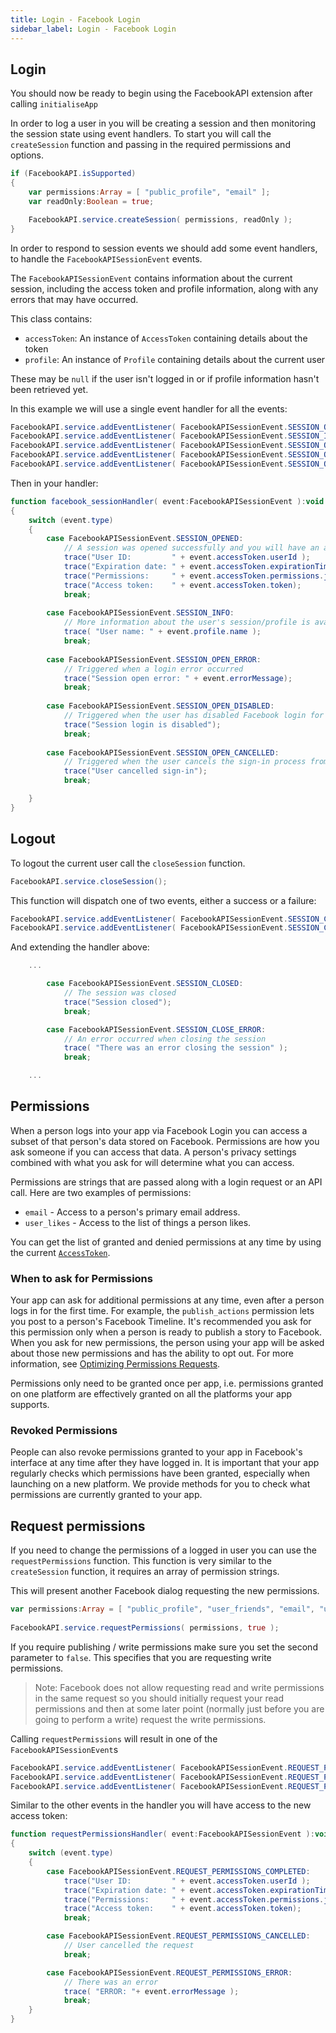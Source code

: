 ```yaml
---
title: Login - Facebook Login
sidebar_label: Login - Facebook Login
---
```


## Login 

You should now be ready to begin using the FacebookAPI extension after calling `initialiseApp`

In order to log a user in you will be creating a session and then monitoring the session state 
using event handlers. To start you will call the `createSession` function and passing 
in the required permissions and options.


```actionscript
if (FacebookAPI.isSupported)
{
	var permissions:Array = [ "public_profile", "email" ];
	var readOnly:Boolean = true;

	FacebookAPI.service.createSession( permissions, readOnly );
}
```


In order to respond to session events we should add some event handlers, to handle the 
`FacebookAPISessionEvent` events. 

The `FacebookAPISessionEvent` contains information about the current session, 
including the access token and profile information, along with any errors that 
may have occurred.

This class contains:

- `accessToken`: An instance of `AccessToken` containing details about the token
- `profile`: An instance of `Profile` containing details about the current user

These may be `null` if the user isn't logged in or if profile information hasn't been retrieved yet.


In this example we will use a single event handler for all the events:

```actionscript
FacebookAPI.service.addEventListener( FacebookAPISessionEvent.SESSION_OPENED, facebook_sessionHandler );
FacebookAPI.service.addEventListener( FacebookAPISessionEvent.SESSION_INFO, facebook_sessionHandler );  
FacebookAPI.service.addEventListener( FacebookAPISessionEvent.SESSION_OPEN_ERROR, facebook_sessionHandler );
FacebookAPI.service.addEventListener( FacebookAPISessionEvent.SESSION_OPEN_DISABLED, facebook_sessionHandler );
FacebookAPI.service.addEventListener( FacebookAPISessionEvent.SESSION_OPEN_CANCELLED, facebook_sessionHandler );
```

Then in your handler:

```actionscript
function facebook_sessionHandler( event:FacebookAPISessionEvent ):void
{
	switch (event.type)
	{
		case FacebookAPISessionEvent.SESSION_OPENED:
			// A session was opened successfully and you will have an access token
			trace("User ID:         " + event.accessToken.userId );
			trace("Expiration date: " + event.accessToken.expirationTimestamp );
			trace("Permissions:     " + event.accessToken.permissions.join(", "));
			trace("Access token:    " + event.accessToken.token);
			break;
		
		case FacebookAPISessionEvent.SESSION_INFO:
			// More information about the user's session/profile is available
			trace( "User name: " + event.profile.name );
			break;
		
		case FacebookAPISessionEvent.SESSION_OPEN_ERROR:
			// Triggered when a login error occurred
			trace("Session open error: " + event.errorMessage);
			break;
		
		case FacebookAPISessionEvent.SESSION_OPEN_DISABLED:
			// Triggered when the user has disabled Facebook login for your application in iOS settings
			trace("Session login is disabled");
			break;
		
		case FacebookAPISessionEvent.SESSION_OPEN_CANCELLED:
			// Triggered when the user cancels the sign-in process from Facebook
			trace("User cancelled sign-in");
			break;

	}
}
```


## Logout

To logout the current user call the `closeSession` function.

```actionscript
FacebookAPI.service.closeSession();
```

This function will dispatch one of two events, either a success or a failure:

```actionscript
FacebookAPI.service.addEventListener( FacebookAPISessionEvent.SESSION_CLOSED, facebook_sessionHandler );
FacebookAPI.service.addEventListener( FacebookAPISessionEvent.SESSION_CLOSE_ERROR, facebook_sessionHandler );
```

And extending the handler above:

```actionscript
	...

		case FacebookAPISessionEvent.SESSION_CLOSED:
			// The session was closed
			trace("Session closed");
			break;

		case FacebookAPISessionEvent.SESSION_CLOSE_ERROR:
			// An error occurred when closing the session
			trace( "There was an error closing the session" );
			break;

	...
```


## Permissions

When a person logs into your app via Facebook Login you can access a subset 
of that person's data stored on Facebook. Permissions are how you ask someone 
if you can access that data. A person's privacy settings combined with what 
you ask for will determine what you can access.

Permissions are strings that are passed along with a login request or an API 
call. Here are two examples of permissions:

- `email` - Access to a person's primary email address.
- `user_likes` - Access to the list of things a person likes.

You can get the list of granted and denied permissions at any time by using 
the current [`AccessToken`](login---access-token).


### When to ask for Permissions

Your app can ask for additional permissions at any time, even after a person 
logs in for the first time. For example, the `publish_actions` permission 
lets you post to a person's Facebook Timeline. It's recommended you ask for 
this permission only when a person is ready to publish a story to Facebook. 
When you ask for new permissions, the person using your app will be asked 
about those new permissions and has the ability to opt out. For more information, 
see [Optimizing Permissions Requests](https://developers.facebook.com/docs/facebook-login/permissions/requesting-and-revoking/#optimizing).

Permissions only need to be granted once per app, i.e. permissions granted 
on one platform are effectively granted on all the platforms your app supports.


### Revoked Permissions

People can also revoke permissions granted to your app in Facebook's interface 
at any time after they have logged in. It is important that your app regularly 
checks which permissions have been granted, especially when launching on a new 
platform. We provide methods for you to check what permissions are currently 
granted to your app.






## Request permissions

If you need to change the permissions of a logged in user you can use the 
`requestPermissions` function. This function is very similar to the `createSession`
function, it requires an array of permission strings.

This will present another Facebook dialog requesting the new permissions.

```actionscript
var permissions:Array = [ "public_profile", "user_friends", "email", "user_about_me" ];
				
FacebookAPI.service.requestPermissions( permissions, true );
``` 

If you require publishing / write permissions make sure you set the second parameter 
to `false`. This specifies that you are requesting write permissions.


>
> Note: Facebook does not allow requesting read and write permissions in the 
> same request so you should initially request your read permissions and then
> at some later point (normally just before you are going to perform a write)
> request the write permissions.
>


Calling `requestPermissions` will result in one of the `FacebookAPISessionEvent`s

```actionscript
FacebookAPI.service.addEventListener( FacebookAPISessionEvent.REQUEST_PERMISSIONS_COMPLETED, requestPermissionsHandler );
FacebookAPI.service.addEventListener( FacebookAPISessionEvent.REQUEST_PERMISSIONS_CANCELLED, requestPermissionsHandler );
FacebookAPI.service.addEventListener( FacebookAPISessionEvent.REQUEST_PERMISSIONS_ERROR, requestPermissionsHandler );
```

Similar to the other events in the handler you will have access to the new access token:

```actionscript
function requestPermissionsHandler( event:FacebookAPISessionEvent ):void 
{
	switch (event.type)
	{
		case FacebookAPISessionEvent.REQUEST_PERMISSIONS_COMPLETED:
			trace("User ID:         " + event.accessToken.userId );
			trace("Expiration date: " + event.accessToken.expirationTimestamp );
			trace("Permissions:     " + event.accessToken.permissions.join(", "));
			trace("Access token:    " + event.accessToken.token);
			break;

		case FacebookAPISessionEvent.REQUEST_PERMISSIONS_CANCELLED:
			// User cancelled the request
			break;

		case FacebookAPISessionEvent.REQUEST_PERMISSIONS_ERROR:
			// There was an error
			trace( "ERROR: "+ event.errorMessage );
			break;
	}
} 
```

